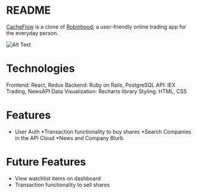 # README

<a href="https://cache-flow.herokuapp.com/#/">CacheFlow</a> is a clone of <a href="https://robinhood.com/">Robinhood</a>; a user-friendly online trading app for the everyday person.

![Alt Text](https://media.giphy.com/media/YnkTiJZ5WUIULC3mP0/giphy.gif)


<h1>Technologies</h1>

Frontend: React, Redux
Backend: Ruby on Rails, PostgreSQL
API: IEX Trading, NewsAPI
Data Visualization: Recharts library
Styling: HTML, CSS

# Features
* User Auth
*Transaction functionality to buy shares
*Search Companies in the API Cloud
*News and Company Blurb


# Future Features
* View watchlist items on dashboard
* Transaction functionality to sell shares
